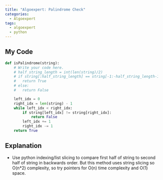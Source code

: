 ```yaml
---
title: "Algoexpert: Palindrome Check"
categories:
  - Algoexpert
tags:
  - algoexpert
  - python
---
```

## My Code

```python
def isPalindrome(string):
    # Write your code here.
	# half_string_length = int(len(string)/2)
	# if string[:half_string_length] == string[-1:-half_string_length-1:-1]:
	# 	return True
	# else:
	# 	return False

	left_idx = 0
	right_idx = len(string) - 1
	while left_idx < right_idx:
		if string[left_idx] != string[right_idx]:
			return False
		left_idx += 1
		right_idx -= 1
	return True
```

## Explanation

* Use python indexing/list slicing to compare first half of string to second half of string in backwards order. But this method uses string slicing so O(n*2) complexity, so try pointers for O(n) time complexity and O(1) space.
